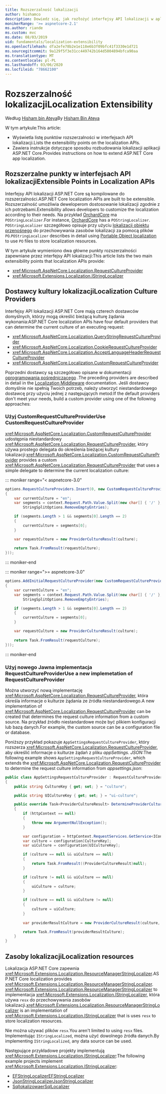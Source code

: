 ```yaml
---
title: Rozszerzalność lokalizacji
author: hishamco
description: Dowiedz się, jak rozłożyć interfejsy API lokalizacji w aplikacjach ASP.NET Core.
monikerRange: '>= aspnetcore-2.1'
ms.author: riande
ms.custom: mvc
ms.date: 08/03/2019
uid: fundamentals/localization-extensibility
ms.openlocfilehash: dfa2efe78b2e1e118e6b3f09bfc41f3330e1d721
ms.sourcegitcommit: 9a129f5f3e31cc449742b164d5004894bfca90aa
ms.translationtype: MT
ms.contentlocale: pl-PL
ms.lasthandoff: 03/06/2020
ms.locfileid: "78662100"
---
```

# <a name="localization-extensibility"></a><span data-ttu-id="5bd92-103">Rozszerzalność lokalizacji</span><span class="sxs-lookup"><span data-stu-id="5bd92-103">Localization Extensibility</span></span>

<span data-ttu-id="5bd92-104">Według [Hisham bin Ateya](https://github.com/hishamco)</span><span class="sxs-lookup"><span data-stu-id="5bd92-104">By [Hisham Bin Ateya](https://github.com/hishamco)</span></span>

<span data-ttu-id="5bd92-105">W tym artykule:</span><span class="sxs-lookup"><span data-stu-id="5bd92-105">This article:</span></span>

* <span data-ttu-id="5bd92-106">Wyświetla listę punktów rozszerzalności w interfejsach API lokalizacji.</span><span class="sxs-lookup"><span data-stu-id="5bd92-106">Lists the extensibility points on the localization APIs.</span></span>
* <span data-ttu-id="5bd92-107">Zawiera instrukcje dotyczące sposobu rozbudowania lokalizacji aplikacji ASP.NET Core.</span><span class="sxs-lookup"><span data-stu-id="5bd92-107">Provides instructions on how to extend ASP.NET Core app localization.</span></span>

## <a name="extensible-points-in-localization-apis"></a><span data-ttu-id="5bd92-108">Rozszerzalne punkty w interfejsach API lokalizacji</span><span class="sxs-lookup"><span data-stu-id="5bd92-108">Extensible Points in Localization APIs</span></span>

<span data-ttu-id="5bd92-109">Interfejsy API lokalizacji ASP.NET Core są kompilowane do rozszerzalności.</span><span class="sxs-lookup"><span data-stu-id="5bd92-109">ASP.NET Core localization APIs are built to be extensible.</span></span> <span data-ttu-id="5bd92-110">Rozszerzalność umożliwia deweloperom dostosowanie lokalizacji zgodnie z ich potrzebami.</span><span class="sxs-lookup"><span data-stu-id="5bd92-110">Extensibility allows developers to customize the localization according to their needs.</span></span> <span data-ttu-id="5bd92-111">Na przykład [OrchardCore](https://github.com/orchardCMS/OrchardCore/) ma `POStringLocalizer`.</span><span class="sxs-lookup"><span data-stu-id="5bd92-111">For instance, [OrchardCore](https://github.com/orchardCMS/OrchardCore/) has a `POStringLocalizer`.</span></span> <span data-ttu-id="5bd92-112">`POStringLocalizer` szczegółowo opisuje przy użyciu [lokalizacji obiektu przenośnego](xref:fundamentals/portable-object-localization) do przechowywania zasobów lokalizacji za pomocą plików `PO`.</span><span class="sxs-lookup"><span data-stu-id="5bd92-112">`POStringLocalizer` describes in detail using [Portable Object localization](xref:fundamentals/portable-object-localization) to use `PO` files to store localization resources.</span></span>

<span data-ttu-id="5bd92-113">W tym artykule wymieniono dwa główne punkty rozszerzalności zapewniane przez interfejsy API lokalizacji:</span><span class="sxs-lookup"><span data-stu-id="5bd92-113">This article lists the two main extensibility points that localization APIs provide:</span></span> 

* <xref:Microsoft.AspNetCore.Localization.RequestCultureProvider>
* <xref:Microsoft.Extensions.Localization.IStringLocalizer>

## <a name="localization-culture-providers"></a><span data-ttu-id="5bd92-114">Dostawcy kultury lokalizacji</span><span class="sxs-lookup"><span data-stu-id="5bd92-114">Localization Culture Providers</span></span>

<span data-ttu-id="5bd92-115">Interfejsy API lokalizacji ASP.NET Core mają czterech dostawców domyślnych, którzy mogą określić bieżącą kulturę żądania wykonania:</span><span class="sxs-lookup"><span data-stu-id="5bd92-115">ASP.NET Core localization APIs have four default providers that can determine the current culture of an executing request:</span></span>

* <xref:Microsoft.AspNetCore.Localization.QueryStringRequestCultureProvider>
* <xref:Microsoft.AspNetCore.Localization.CookieRequestCultureProvider>
* <xref:Microsoft.AspNetCore.Localization.AcceptLanguageHeaderRequestCultureProvider>
* <xref:Microsoft.AspNetCore.Localization.CustomRequestCultureProvider>

<span data-ttu-id="5bd92-116">Poprzedni dostawcy są szczegółowo opisane w dokumentacji [oprogramowania pośredniczącego](xref:fundamentals/localization) .</span><span class="sxs-lookup"><span data-stu-id="5bd92-116">The preceding providers are described in detail in the [Localization Middleware](xref:fundamentals/localization) documentation.</span></span> <span data-ttu-id="5bd92-117">Jeśli dostawcy domyślnie nie spełnią Twoich potrzeb, należy utworzyć niestandardowego dostawcę przy użyciu jednej z następujących metod:</span><span class="sxs-lookup"><span data-stu-id="5bd92-117">If the default providers don't meet your needs, build a custom provider using one of the following approaches:</span></span>

### <a name="use-customrequestcultureprovider"></a><span data-ttu-id="5bd92-118">Użyj CustomRequestCultureProvider</span><span class="sxs-lookup"><span data-stu-id="5bd92-118">Use CustomRequestCultureProvider</span></span>

<span data-ttu-id="5bd92-119"><xref:Microsoft.AspNetCore.Localization.CustomRequestCultureProvider> udostępnia niestandardowy <xref:Microsoft.AspNetCore.Localization.RequestCultureProvider>, który używa prostego delegata do określenia bieżącej kultury lokalizacji:</span><span class="sxs-lookup"><span data-stu-id="5bd92-119"><xref:Microsoft.AspNetCore.Localization.CustomRequestCultureProvider> provides a custom <xref:Microsoft.AspNetCore.Localization.RequestCultureProvider> that uses a simple delegate to determine the current localization culture:</span></span>

::: moniker range="< aspnetcore-3.0"
```csharp
options.RequestCultureProviders.Insert(0, new CustomRequestCultureProvider(async context =>
{
    var currentCulture = "en";
    var segments = context.Request.Path.Value.Split(new char[] { '/' }, 
        StringSplitOptions.RemoveEmptyEntries);

    if (segments.Length > 1 && segments[0].Length == 2)
    {
        currentCulture = segments[0];
    }

    var requestCulture = new ProviderCultureResult(culture);
    
    return Task.FromResult(requestCulture);
}));
```

::: moniker-end

::: moniker range=">= aspnetcore-3.0"
```csharp
options.AddInitialRequestCultureProvider(new CustomRequestCultureProvider(async context =>
{
    var currentCulture = "en";
    var segments = context.Request.Path.Value.Split(new char[] { '/' }, 
        StringSplitOptions.RemoveEmptyEntries);

    if (segments.Length > 1 && segments[0].Length == 2)
    {
        currentCulture = segments[0];
    }

    var requestCulture = new ProviderCultureResult(culture);
    
    return Task.FromResult(requestCulture);
}));
```

::: moniker-end

### <a name="use-a-new-implemetation-of-requestcultureprovider"></a><span data-ttu-id="5bd92-120">Użyj nowego Jawna implementacja RequestCultureProvider</span><span class="sxs-lookup"><span data-stu-id="5bd92-120">Use a new implemetation of RequestCultureProvider</span></span>

<span data-ttu-id="5bd92-121">Można utworzyć nową implementację <xref:Microsoft.AspNetCore.Localization.RequestCultureProvider>, która określa informacje o kulturze żądania ze źródła niestandardowego.</span><span class="sxs-lookup"><span data-stu-id="5bd92-121">A new implementation of <xref:Microsoft.AspNetCore.Localization.RequestCultureProvider> can be created that determines the request culture information from a custom source.</span></span> <span data-ttu-id="5bd92-122">Na przykład źródło niestandardowe może być plikiem konfiguracji lub bazą danych.</span><span class="sxs-lookup"><span data-stu-id="5bd92-122">For example, the custom source can be a configuration file or database.</span></span>

<span data-ttu-id="5bd92-123">Poniższy przykład pokazuje `AppSettingsRequestCultureProvider`, który rozszerza <xref:Microsoft.AspNetCore.Localization.RequestCultureProvider>, aby określić informacje o kulturze żądań z pliku *appSettings. JSON*:</span><span class="sxs-lookup"><span data-stu-id="5bd92-123">The following example shows `AppSettingsRequestCultureProvider`, which extends the <xref:Microsoft.AspNetCore.Localization.RequestCultureProvider> to determine the request culture information from *appsettings.json*:</span></span>

```csharp
public class AppSettingsRequestCultureProvider : RequestCultureProvider
{
    public string CultureKey { get; set; } = "culture";

    public string UICultureKey { get; set; } = "ui-culture";

    public override Task<ProviderCultureResult> DetermineProviderCultureResult(HttpContext httpContext)
    {
        if (httpContext == null)
        {
            throw new ArgumentNullException();
        }

        var configuration = httpContext.RequestServices.GetService<IConfigurationRoot>();
        var culture = configuration[CultureKey];
        var uiCulture = configuration[UICultureKey];

        if (culture == null && uiCulture == null)
        {
            return Task.FromResult((ProviderCultureResult)null);
        }

        if (culture != null && uiCulture == null)
        {
            uiCulture = culture;
        }

        if (culture == null && uiCulture != null)
        {
            culture = uiCulture;
        }
        
        var providerResultCulture = new ProviderCultureResult(culture, uiCulture);

        return Task.FromResult(providerResultCulture);
    }
}
```

## <a name="localization-resources"></a><span data-ttu-id="5bd92-124">Zasoby lokalizacji</span><span class="sxs-lookup"><span data-stu-id="5bd92-124">Localization resources</span></span>

<span data-ttu-id="5bd92-125">Lokalizacja ASP.NET Core zapewnia <xref:Microsoft.Extensions.Localization.ResourceManagerStringLocalizer>.</span><span class="sxs-lookup"><span data-stu-id="5bd92-125">ASP.NET Core localization provides <xref:Microsoft.Extensions.Localization.ResourceManagerStringLocalizer>.</span></span> <span data-ttu-id="5bd92-126"><xref:Microsoft.Extensions.Localization.ResourceManagerStringLocalizer> to implementacja <xref:Microsoft.Extensions.Localization.IStringLocalizer>, która używa `resx` do przechowywania zasobów lokalizacji.</span><span class="sxs-lookup"><span data-stu-id="5bd92-126"><xref:Microsoft.Extensions.Localization.ResourceManagerStringLocalizer> is an implementation of <xref:Microsoft.Extensions.Localization.IStringLocalizer> that is uses `resx` to store localization resources.</span></span>

<span data-ttu-id="5bd92-127">Nie można używać plików `resx`.</span><span class="sxs-lookup"><span data-stu-id="5bd92-127">You aren't limited to using `resx` files.</span></span> <span data-ttu-id="5bd92-128">Implementując `IStringLocalized`, można użyć dowolnego źródła danych.</span><span class="sxs-lookup"><span data-stu-id="5bd92-128">By implementing `IStringLocalized`, any data source can be used.</span></span>

<span data-ttu-id="5bd92-129">Następujące przykładowe projekty implementują <xref:Microsoft.Extensions.Localization.IStringLocalizer>:</span><span class="sxs-lookup"><span data-stu-id="5bd92-129">The following example projects implement <xref:Microsoft.Extensions.Localization.IStringLocalizer>:</span></span> 

* [<span data-ttu-id="5bd92-130">EFStringLocalizer</span><span class="sxs-lookup"><span data-stu-id="5bd92-130">EFStringLocalizer</span></span>](https://github.com/aspnet/Entropy/tree/master/samples/Localization.EntityFramework)
* [<span data-ttu-id="5bd92-131">JsonStringLocalizer</span><span class="sxs-lookup"><span data-stu-id="5bd92-131">JsonStringLocalizer</span></span>](https://github.com/hishamco/My.Extensions.Localization.Json)
* [<span data-ttu-id="5bd92-132">Sqllokalizowaer</span><span class="sxs-lookup"><span data-stu-id="5bd92-132">SqlLocalizer</span></span>](https://github.com/damienbod/AspNetCoreLocalization)
